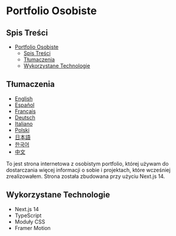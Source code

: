 # Portfolio Osobiste

## Spis Treści

- [Portfolio Osobiste](#portfolio-osobiste)
  - [Spis Treści](#spis-treści)
  - [Tłumaczenia](#tłumaczenia)
  - [Wykorzystane Technologie](#wykorzystane-technologie)

## Tłumaczenia

- [English](/README.md)
- [Español](/docs/README.es.md)
- [Français](/docs/README.fr.md)
- [Deutsch](/docs/README.de.md)
- [Italiano](/docs/README.it.md)
- [Polski](/docs/README.pl.md)
- [日本語](/docs/README.ja.md)
- [한국어](/docs/README.ko.md)
- [中文](/docs/README.zh.md)

To jest strona internetowa z osobistym portfolio, której używam do dostarczania więcej informacji o sobie i projektach, które wcześniej zrealizowałem. Strona została zbudowana przy użyciu Next.js 14.

## Wykorzystane Technologie

- Next.js 14
- TypeScript
- Moduły CSS
- Framer Motion
